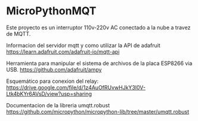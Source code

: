 # MicroPythonMQT
Este proyecto es un interruptor 110v-220v AC conectado a la nube a travez de MQTT.

Informacion del servidor mqtt y como utilizar la API de adafruit
https://learn.adafruit.com/adafruit-io/mqtt-api

Herramienta para manipular el sistema de archivos de la placa ESP8266 via USB.
https://github.com/adafruit/ampy

Esquemático para conexion del relay: https://drive.google.com/file/d/1z4AuOfRUvwHJkY3l0V-Ltk4bKYr6AVsD/view?usp=sharing

Documentacion de la libreria umqtt.robust https://github.com/micropython/micropython-lib/tree/master/umqtt.robust


